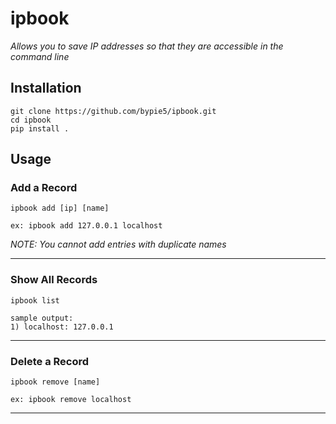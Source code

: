 # ipbook

*Allows you to save IP addresses so that they are accessible in the command line*

## Installation

```
git clone https://github.com/bypie5/ipbook.git
cd ipbook
pip install .
```

## Usage

### Add a Record

```
ipbook add [ip] [name]

ex: ipbook add 127.0.0.1 localhost
```

*NOTE: You cannot add entries with duplicate names*

___

### Show All Records

```
ipbook list
```
```
sample output:
1) localhost: 127.0.0.1

```

___

### Delete a Record

```
ipbook remove [name]

ex: ipbook remove localhost
```

___
